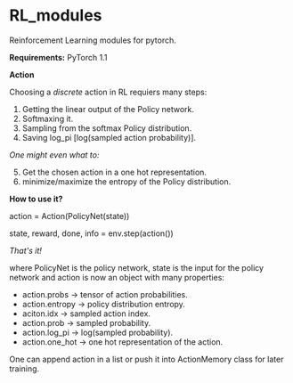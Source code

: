# RL_modules
Reinforcement Learning modules for pytorch.

**Requirements:**
PyTorch 1.1

**Action**

Choosing a *discrete* action in RL requiers many steps:
1. Getting  the linear output of the Policy network.
2. Softmaxing it.
3. Sampling from the softmax Policy distribution.
4. Saving log_pi [log(sampled action probability)].

*One might even what to:*

5. Get the chosen action in a one hot representation.
6. minimize/maximize the entropy of the Policy distribution.


**How to use it?**

action = Action(PolicyNet(state))

state, reward, done, info = env.step(action())

*That's it!*

where PolicyNet is the policy network, state is the input for the policy network and
action is now an object with many properties:
- action.probs -> tensor of action probabilities.
- action.entropy -> policy distribution entropy.
- aciton.idx -> sampled action index.
- action.prob -> sampled probability.
- action.log_pi -> log(sampled probability).
- action.one_hot -> one hot representation of the action.

One can append action in a list or push it into ActionMemory class for later training.
